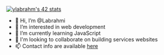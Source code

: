 [![ylabrahm's 42 stats](https://badge42.vercel.app/api/v2/cl9oekxzi00450gmdu1hi2rb2/stats?cursusId=21&coalitionId=281)](https://github.com/JaeSeoKim/badge42)

- 👋 Hi, I’m @Labrahmi
- 👀 I’m interested in web development
- 🌱 I’m currently learning JavaScript
- 💞️ I'm looking to collaborate on building services websites
- 📫 Contact info are available <a target="_blank" href="https://labrahmi.github.io/portfolio/">here</a>

<!---
Labrahmi/Labrahmi is a ✨ special ✨ repository because its `README.md` (this file) appears on your GitHub profile.
You can click the Preview link to take a look at your changes.
--->
